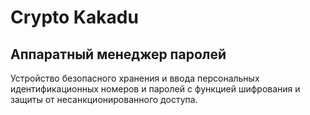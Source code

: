 # Crypto Kakadu

## Аппаратный менеджер паролей

Устройство безопасного хранения и ввода персональных идентификационных номеров и паролей с функцией шифрования и защиты от несанкционированного доступа.
